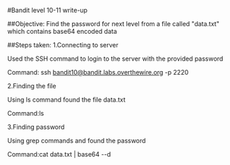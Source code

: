 #Bandit level 10-11 write-up

##Objective: Find the password for next level from a file called "data.txt" which contains base64 encoded data

##Steps taken: 1.Connecting to server

Used the SSH command to login to the server with the provided password

Command: ssh bandit10@bandit.labs.overthewire.org -p 2220

2.Finding the file

Using ls command found the file data.txt

Command:ls

3.Finding password

Using grep commands and found the password

Command:cat data.txt | base64 --d

